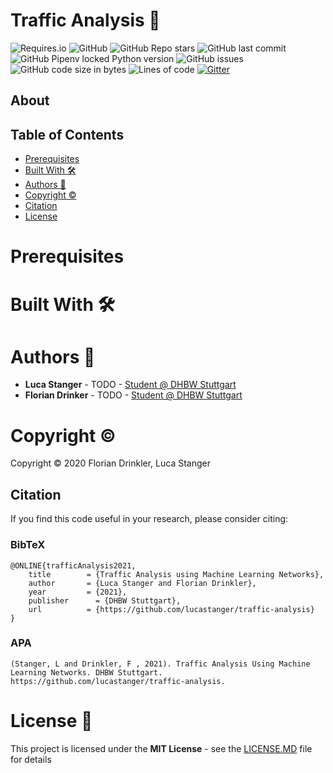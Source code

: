 # Traffic Analysis :car:

![Requires.io](https://img.shields.io/requires/github/lucastanger/traffic-analysis)
![GitHub](https://img.shields.io/github/license/lucastanger/traffic-analysis)
![GitHub Repo stars](https://img.shields.io/github/stars/lucastanger/traffic-analysis)
![GitHub last commit](https://img.shields.io/github/last-commit/lucastanger/traffic-analysis)
![GitHub Pipenv locked Python version](https://img.shields.io/github/pipenv/locked/python-version/lucastanger/traffic-analysis)
![GitHub issues](https://img.shields.io/github/issues/lucastanger/traffic-analysis)
![GitHub code size in bytes](https://img.shields.io/github/languages/code-size/lucastanger/traffic-analysis)
![Lines of code](https://img.shields.io/tokei/lines/github/lucastanger/traffic-analysis)
[![Gitter](https://badges.gitter.im/gitterHQ/gitter.png)](https://img.shields.io/gitter/room/lucastanger/trafficanalysis)



## About

## Table of Contents

- [Prerequisites](Prerequisites)
- [Built With :hammer_and_wrench:](Built)
- [Authors :busts_in_silhouette:](Authors)
- [Copyright :copyright:](Copyright)
- [Citation](Citation)
- [License](License)


# Prerequisites

# Built With :hammer_and_wrench:

# Authors :busts_in_silhouette:

-   **Luca Stanger** - TODO - [Student @ DHBW Stuttgart](https://www.dhbw-stuttgart.de/home/)
-   **Florian Drinker** - TODO - [Student @ DHBW Stuttgart](https://www.dhbw-stuttgart.de/home/)

# Copyright :copyright:

Copyright :copyright: 2020 Florian Drinkler, Luca Stanger

## Citation
If you find this code useful in your research, please consider citing:
### BibTeX
    @ONLINE{trafficAnalysis2021,
        title        = {Traffic Analysis using Machine Learning Networks},
        author       = {Luca Stanger and Florian Drinkler},
        year         = {2021},
        publisher      = {DHBW Stuttgart},
        url          = {https://github.com/lucastanger/traffic-analysis}
    }
### APA

    (Stanger, L and Drinkler, F , 2021). Traffic Analysis Using Machine Learning Networks. DHBW Stuttgart.
    https://github.com/lucastanger/traffic-analysis.

# License :page_facing_up:

This project is licensed under the **MIT License** - see the [LICENSE.MD](https://github.com/lucastanger/traffic-analysis/blob/main/LICENSE) file for details
